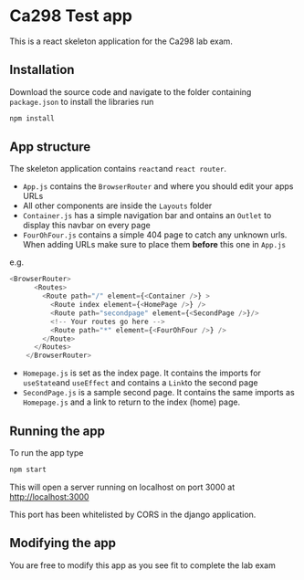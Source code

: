 
# Ca298 Test app

This is a react skeleton application for the Ca298 lab exam.

## Installation
Download the source code and navigate to the folder containing `package.json` to install the libraries run 
```sh 
npm install
```

## App structure
The skeleton application contains `react`and `react router`.

- `App.js` contains the `BrowserRouter` and where you should edit your apps URLs
- All other components are inside the `Layouts` folder
- `Container.js` has a simple navigation bar and ontains an `Outlet` to display this navbar on every page
- `FourOhFour.js` contains a simple 404 page to catch any unknown urls. When adding URLs make sure to place them **before** this one in `App.js` 

e.g.
```js 
<BrowserRouter>
      <Routes>
        <Route path="/" element={<Container />} >
          <Route index element={<HomePage />} />
          <Route path="secondpage" element={<SecondPage />}/>
          <!-- Your routes go here -->
          <Route path="*" element={<FourOhFour />} />
        </Route>
      </Routes>
    </BrowserRouter>
```
- `Homepage.js` is set as the index page. It contains the imports for `useState`and `useEffect` and contains a `Link`to the second page
- `SecondPage.js` is a sample second page. It contains the same imports as `Homepage.js` and a link to return to the index (home) page.

## Running the app

To run the app type 

```sh
npm start
```

This will open a server running on localhost on port 3000 at [http://localhost:3000](http://localhost:3000)

This port has been whitelisted by CORS in the django application.

## Modifying the app
You are free to modify this app as you see fit to complete the lab exam
